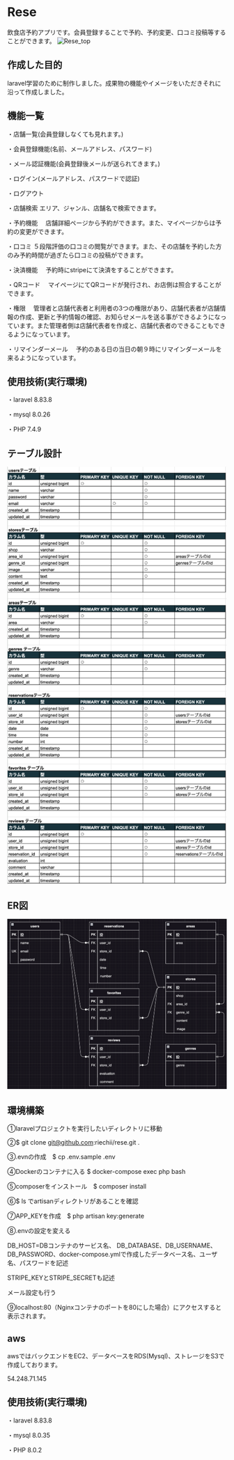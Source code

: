 # Rese
飲食店予約アプリです。会員登録することで予約、予約変更、口コミ投稿等することができます。
![Rese_top](https://github.com/riechii/rese/blob/main/Rese_top.png)
## 作成した目的
laravel学習のために制作しました。成果物の機能やイメージをいただきそれに沿って作成しました。
## 機能一覧
・店舗一覧(会員登録しなくても見れます。)

・会員登録機能(名前、メールアドレス、パスワード)

・メール認証機能(会員登録後メールが送られてきます。)

・ログイン(メールアドレス、パスワードで認証)

・ログアウト

・店舗検索
  エリア、ジャンル、店舗名で検索できます。

・予約機能
　店舗詳細ページから予約ができます。また、マイページからは予約の変更ができます。

・口コミ
 ５段階評価の口コミの閲覧ができます。また、その店舗を予約した方のみ予約時間が過ぎたら口コミの投稿ができます。

・決済機能
　予約時にstripeにて決済をすることができます。

・QRコード
　マイページにてQRコードが発行され、お店側は照合することができます。

・権限
　管理者と店舗代表者と利用者の3つの権限があり、店舗代表者が店舗情報の作成、更新と予約情報の確認、お知らせメールを送る事ができるようになっています。また管理者側は店舗代表者を作成と、店舗代表者のできることもできるようになっています。

・リマインダーメール
　予約のある日の当日の朝９時にリマインダーメールを来るようになっています。

## 使用技術(実行環境)
・laravel 8.83.8

・mysql 8.0.26

・PHP 7.4.9

## テーブル設計
![Rese_table](https://github.com/riechii/rese/blob/main/Rese_table.png)
## ER図
![Rese_er](https://github.com/riechii/rese/blob/main/Rese_er.png)
## 環境構築
①laravelプロジェクトを実行したいディレクトリに移動

②$ git clone git@github.com:riechii/rese.git .

③.evnの作成　$ cp .env.sample .env

④Dockerのコンテナに入る $ docker-compose exec php bash

⑤composerをインストール　$ composer install

⑥$ ls でartisanディレクトリがあることを確認

⑦APP_KEYを作成　$ php artisan key:generate

⑧.envの設定を変える

DB_HOST=DBコンテナのサービス名、 DB_DATABASE、DB_USERNAME、DB_PASSWORD、docker-compose.ymlで作成したデータベース名、ユーザ名、パスワードを記述

STRIPE_KEYとSTRIPE_SECRETも記述

メール設定も行う

⑨localhost:80（Nginxコンテナのポートを80にした場合）にアクセスすると表示されます。
## aws
awsではバックエンドをEC2、データベースをRDS(Mysql)、ストレージをS3で作成しております。

54.248.71.145

## 使用技術(実行環境)
・laravel 8.83.8

・mysql 8.0.35

・PHP 8.0.2